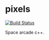 # pixels
[![Build Status](https://travis-ci.org/FruitClover/pixels.svg?branch=master)](https://travis-ci.org/FruitClover/pixels)

Space arcade c++.
